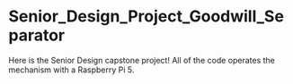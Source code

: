 # Senior_Design_Project_Goodwill_Separator
Here is the Senior Design capstone project! All of the code operates the mechanism with a Raspberry Pi 5. 
